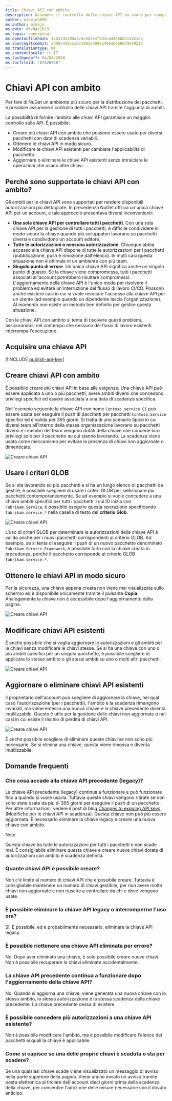 ```yaml
---
title: Chiavi API con ambito
description: Assumere il controllo delle chiavi API da usare per eseguire il push dei pacchetti
author: mikejo5000
ms.author: mikejo
ms.date: 06/04/2019
ms.topic: conceptual
ms.openlocfilehash: 12d12d5294a474c4d3e4f5d3cad468bb515d21d5
ms.sourcegitcommit: 2b50c450cca521681a384aa466ab666679a40213
ms.translationtype: MT
ms.contentlocale: it-IT
ms.lasthandoff: 04/07/2020
ms.locfileid: "67426946"
---
```

# <a name="scoped-api-keys"></a>Chiavi API con ambito

Per fare di NuGet un ambiente più sicuro per la distribuzione dei pacchetti, è possibile assumere il controllo delle chiavi API tramite l'aggiunta di ambiti.

La possibilità di fornire l'ambito alle chiavi API garantisce un maggior controllo sulle API. È possibile:

- Creare più chiavi API con ambito che possono essere usate per diversi pacchetti con date di scadenza variabili.
- Ottenere le chiavi API in modo sicuro.
- Modificare le chiavi API esistenti per cambiare l'applicabilità di pacchetto.
- Aggiornare o eliminare le chiavi API esistenti senza intralciare le operazioni che usano altre chiavi.

## <a name="why-do-we-support-scoped-api-keys"></a>Perché sono supportate le chiavi API con ambito?

Gli ambiti per le chiavi API sono supportati per rendere disponibili autorizzazioni più dettagliate. In precedenza NuGet offriva un'unica chiave API per un account, e tale approccio presentava diversi inconvenienti:

- **Una sola chiave API per controllare tutti i pacchetti**. Con una sola chiave API per la gestione di tutti i pacchetti, è difficile condividere in modo sicuro la chiave quando più sviluppatori lavorano su pacchetti diversi e condividono un account editore.
- **Tutte le autorizzazioni o nessuna autorizzazione**. Chiunque abbia accesso alla chiave API dispone di tutte le autorizzazioni per i pacchetti (pubblicazione, push e rimozione dall'elenco). In molti casi questa situazione non è ottimale in un ambiente con più team.
- **Singolo punto di errore**. Un'unica chiave API significa anche un singolo punto di guasto. Se la chiave viene compromessa, tutti i pacchetti associati all'account potrebbero risultare compromessi. L'aggiornamento della chiave API è l'unico modo per risolvere il problema ed evitare un'interruzione del flusso di lavoro CI/CD. Possono anche esistere casi in cui si vuole revocare l'accesso alla chiave API per un utente (ad esempio quando un dipendente lascia l'organizzazione). Al momento non esiste un metodo ben definito per gestire questa situazione.

Con le chiavi API con ambito si tenta di risolvere questi problemi, assicurandosi nel contempo che nessuno dei flussi di lavoro esistenti interrompa l'esecuzione.

## <a name="acquire-an-api-key"></a>Acquisire una chiave API

[!INCLUDE [publish-api-key](../quickstart/includes/publish-api-key.md)]

## <a name="create-scoped-api-keys"></a>Creare chiavi API con ambito

È possibile creare più chiavi API in base alle esigenze. Una chiave API può essere applicata a uno o più pacchetti, avere ambiti diversi che concedono privilegi specifici ed essere associata a una data di scadenza specifica.

Nell'esempio seguente la chiave API con nome `Contoso service CI` può essere usata per eseguire il push di pacchetti per pacchetti `Contoso.Service` specifici ed è valida per 365 giorni. Si tratta di uno scenario tipico in cui diversi team all'interno della stessa organizzazione lavorano su pacchetti diversi e i membri del team vengono dotati della chiave che concede loro privilegi solo per il pacchetto su cui stanno lavorando. La scadenza viene usata come meccanismo per evitare la presenza di chiavi non aggiornate o dimenticate.

![Creare chiavi API](media/scoped-api-keys-create-new.png)

## <a name="use-glob-patterns"></a>Usare i criteri GLOB

Se si sta lavorando su più pacchetti e si ha un lungo elenco di pacchetti da gestire, è possibile scegliere di usare i criteri GLOB per selezionare più pacchetti contemporaneamente. Se ad esempio si vuole concedere a una chiave ambiti specifici per tutti i pacchetti il cui ID inizia con `Fabrikam.Service`, è possibile eseguire questa operazione specificando `fabrikam.service.*` nella casella di testo del **criterio Glob**.

![Creare chiavi API](media/scoped-api-keys-glob-pattern.png)

L'uso di criteri GLOB per determinare le autorizzazioni della chiave API è valido anche per i nuovi pacchetti corrispondenti al criterio GLOB. Ad esempio, se si tenta di eseguire il push di un nuovo pacchetto denominato `Fabrikam.Service.Framework`, è possibile farlo con la chiave creata in precedenza, perché il pacchetto corrisponde al criterio GLOB `fabrikam.service.*`.

## <a name="obtain-api-keys-securely"></a>Ottenere le chiavi API in modo sicuro

Per la sicurezza, una chiave appena creata non viene mai visualizzata sullo schermo ed è disponibile unicamente tramite il pulsante **Copia**. Analogamente la chiave non è accessibile dopo l'aggiornamento della pagina.

![Creare chiavi API](media/scoped-api-keys-obtain-keys.png)

## <a name="edit-existing-api-keys"></a>Modificare chiavi API esistenti

È anche possibile che si voglia aggiornare le autorizzazioni e gli ambiti per le chiavi senza modificare le chiavi stesse. Se si ha una chiave con uno o più ambiti specifici per un singolo pacchetto, è possibile scegliere di applicare lo stesso ambito o gli stessi ambiti su uno o molti altri pacchetti.

![Creare chiavi API](media/scoped-api-keys-edit.png)

## <a name="refresh-or-delete-existing-api-keys"></a>Aggiornare o eliminare chiavi API esistenti

Il proprietario dell'account può scegliere di aggiornare la chiave, nel qual caso l'autorizzazione (per i pacchetti), l'ambito e la scadenza rimangono invariati, ma viene emessa una nuova chiave e la chiave precedente diventa inutilizzabile. Questo è utile per la gestione delle chiavi non aggiornate o nei casi in cui esiste il rischio di perdita di chiavi API.

![Creare chiavi API](media/scoped-api-keys-refresh.png)

È anche possibile scegliere di eliminare queste chiavi se non sono più necessarie. Se si elimina una chiave, questa viene rimossa e diventa inutilizzabile.

## <a name="faqs"></a>Domande frequenti

### <a name="what-happens-to-my-old-legacy-api-key"></a>Che cosa accade alla chiave API precedente (legacy)?

La chiave API precedente (legacy) continua a funzionare e può funzionare fino a quando si vuole usarla. Tuttavia queste chiavi vengono ritirate se non sono state usate da più di 365 giorni per eseguire il push di un pacchetto. Per altre informazioni, vedere il post di blog [Changes to expiring API keys](https://blog.nuget.org/20160825/Changes-to-Expiring-API-Keys.html) (Modifiche per le chiavi API in scadenza). Questa chiave non può più essere aggiornata. È necessario eliminare la chiave legacy e creare una nuova chiave con ambito.

> [!NOTE]
> Questa chiave ha tutte le autorizzazioni per tutti i pacchetti e non scade mai. È consigliabile eliminare questa chiave e creare nuove chiavi dotate di autorizzazioni con ambito e scadenza definita.

### <a name="how-many-api-keys-can-i-create"></a>Quante chiavi API è possibile creare?

Non c'è limite al numero di chiavi API che è possibile creare. Tuttavia è consigliabile mantenere un numero di chiavi gestibile, per non avere molte chiavi non aggiornate e non riuscire a controllare da chi e dove vengono usate.

### <a name="can-i-delete-my-legacy-api-key-or-discontinue-using-now"></a>È possibile eliminare la chiave API legacy o interromperne l'uso ora?

Sì. È possibile, ed è probabilmente necessario, eliminare la chiave API legacy.

### <a name="can-i-get-back-my-api-key-that-i-deleted-by-mistake"></a>È possibile riottenere una chiave API eliminata per errore?

No. Dopo aver eliminato una chiave, è solo possibile creare nuove chiavi. Non è possibile recuperare le chiavi eliminate accidentalmente.

### <a name="does-the-old-api-key-continue-to-work-upon-api-key-refresh"></a>La chiave API precedente continua a funzionare dopo l'aggiornamento della chiave API?

No. Quando si aggiorna una chiave, viene generata una nuova chiave con lo stesso ambito, la stessa autorizzazione e la stessa scadenza della chiave precedente. La chiave precedente cessa di esistere.

### <a name="can-i-give-more-permissions-to-an-existing-api-key"></a>È possibile concedere più autorizzazioni a una chiave API esistente?

Non è possibile modificare l'ambito, ma è possibile modificare l'elenco dei pacchetti ai quali la chiave è applicabile.

### <a name="how-do-i-know-if-any-of-my-keys-expired-or-are-getting-expired"></a>Come si capisce se una delle proprie chiavi è scaduta o sta per scadere?

Se una qualsiasi chiave scade viene visualizzato un messaggio di avviso nella parte superiore della pagina. Viene anche inviato un avviso tramite posta elettronica al titolare dell'account dieci giorni prima della scadenza della chiave, per consentire l'adozione delle misure necessarie con il dovuto anticipo.